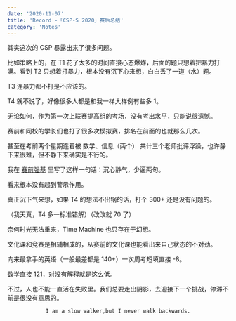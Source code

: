 ```yaml
---
date: '2020-11-07'
title: 'Record -「CSP-S 2020」赛后总结'
category: 'Notes'
---
```


其实这次的 CSP 暴露出来了很多问题。

比如策略上的，在 T1 花了太多的时间直接心态爆炸，后面的题只想着把暴力打满。看到 T2 只想着打暴力，根本没有沉下心来想，白白丢了一道（水）题。

T3 连暴力都不打是不应该的。

T4 就不说了，好像很多人都是和我一样大样例有些多 1。

无论如何，作为第一次上联赛提高组的考场，没有考出水平，只能说很遗憾。

赛前和同校的学长们也打了很多次模拟赛，排名在前面的也就那么几次。

甚至在考前两个星期连着被 数学、信息（两个） 共计三个老师批评浮躁，也许静下来很难，但不静下来确实是不行的。

我在 [赛前强基](https://www.cnblogs.com/orchid-any/p/13928614.html) 里写了这样一句话：沉心静气，少逼两句。

看来根本没有起到警示作用。

真正沉下气来想，如果 T4 的想法不出锅的话，打个 300+ 还是没有问题的。

（我天真，T4 多一标准错解）（改改就 70 了）

奈何时光无法重来，Time Machine 也只存在于幻想。

文化课和竞赛是相辅相成的，从赛前的文化课也能看出来自己状态的不对劲。

向来最拿手的英语（一般最差都是 140+）一次周考短填直接 -8。

数学直接 121，对没有解释就是这么低。

不过，人也不能一直活在失败里。我们总要走出阴影，去迎接下一个挑战，停滞不前是很没有意思的。

$$\texttt{I am a slow walker,but I never walk backwards.}$$